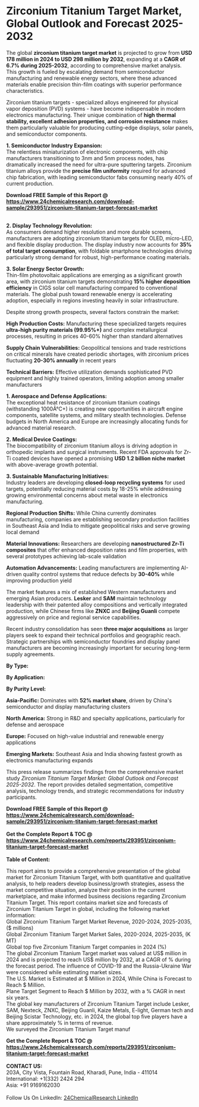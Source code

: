 <h1>Zirconium Titanium Target Market, Global Outlook and Forecast 2025-2032</h1><p>The global <strong>zirconium titanium target market</strong> is projected to grow from <strong>USD 178 million in 2024 to USD 298 million by 2032</strong>, expanding at a <strong>CAGR of 6.7% during 2025-2032</strong>, according to comprehensive market analysis. This growth is fueled by escalating demand from semiconductor manufacturing and renewable energy sectors, where these advanced materials enable precision thin-film coatings with superior performance characteristics.</p><p>Zirconium titanium targets - specialized alloys engineered for physical vapor deposition (PVD) systems - have become indispensable in modern electronics manufacturing. Their unique combination of <strong>high thermal stability, excellent adhesion properties, and corrosion resistance</strong> makes them particularly valuable for producing cutting-edge displays, solar panels, and semiconductor components.</p><p><strong>1. Semiconductor Industry Expansion:</strong><br>
The relentless miniaturization of electronic components, with chip manufacturers transitioning to 3nm and 5nm process nodes, has dramatically increased the need for ultra-pure sputtering targets. Zirconium titanium alloys provide the <strong>precise film uniformity</strong> required for advanced chip fabrication, with leading semiconductor fabs consuming nearly 40% of current production.</p><div><b>Download FREE Sample of this Report @ 
            <a href="https://www.24chemicalresearch.com/download-sample/293951/zirconium-titanium-target-forecast-market">
            https://www.24chemicalresearch.com/download-sample/293951/zirconium-titanium-target-forecast-market</a></b></div><br><p><strong>2. Display Technology Revolution:</strong><br>
As consumers demand higher resolution and more durable screens, manufacturers are adopting zirconium titanium targets for OLED, micro-LED, and flexible display production. The display industry now accounts for <strong>35% of total target consumption</strong>, with foldable smartphone technologies driving particularly strong demand for robust, high-performance coating materials.</p><p><strong>3. Solar Energy Sector Growth:</strong><br>
Thin-film photovoltaic applications are emerging as a significant growth area, with zirconium titanium targets demonstrating <strong>15% higher deposition efficiency</strong> in CIGS solar cell manufacturing compared to conventional materials. The global push toward renewable energy is accelerating adoption, especially in regions investing heavily in solar infrastructure.</p><p>Despite strong growth prospects, several factors constrain the market:</p><p><strong>High Production Costs:</strong> Manufacturing these specialized targets requires <strong>ultra-high purity materials (99.95%+)</strong> and complex metallurgical processes, resulting in prices 40-60% higher than standard alternatives</p><p><strong>Supply Chain Vulnerabilities:</strong> Geopolitical tensions and trade restrictions on critical minerals have created periodic shortages, with zirconium prices fluctuating <strong>20-30% annually</strong> in recent years</p><p><strong>Technical Barriers:</strong> Effective utilization demands sophisticated PVD equipment and highly trained operators, limiting adoption among smaller manufacturers</p><p><strong>1. Aerospace and Defense Applications:</strong><br>
The exceptional heat resistance of zirconium titanium coatings (withstanding 1000Â°C+) is creating new opportunities in aircraft engine components, satellite systems, and military stealth technologies. Defense budgets in North America and Europe are increasingly allocating funds for advanced material research.</p><p><strong>2. Medical Device Coatings:</strong><br>
The biocompatibility of zirconium titanium alloys is driving adoption in orthopedic implants and surgical instruments. Recent FDA approvals for Zr-Ti coated devices have opened a promising <strong>USD 1.2 billion niche market</strong> with above-average growth potential.</p><p><strong>3. Sustainable Manufacturing Initiatives:</strong><br>
Industry leaders are developing <strong>closed-loop recycling systems</strong> for used targets, potentially reducing material costs by 18-25% while addressing growing environmental concerns about metal waste in electronics manufacturing.</p><p><strong>Regional Production Shifts:</strong> While China currently dominates manufacturing, companies are establishing secondary production facilities in Southeast Asia and India to mitigate geopolitical risks and serve growing local demand</p><p><strong>Material Innovations:</strong> Researchers are developing <strong>nanostructured Zr-Ti composites</strong> that offer enhanced deposition rates and film properties, with several prototypes achieving lab-scale validation</p><p><strong>Automation Advancements:</strong> Leading manufacturers are implementing AI-driven quality control systems that reduce defects by <strong>30-40%</strong> while improving production yield</p><p>The market features a mix of established Western manufacturers and emerging Asian producers. <strong>Lesker</strong> and <strong>SAM</strong> maintain technology leadership with their patented alloy compositions and vertically integrated production, while Chinese firms like <strong>ZNXC</strong> and <strong>Beijing Guanli</strong> compete aggressively on price and regional service capabilities.</p><p>Recent industry consolidation has seen <strong>three major acquisitions</strong> as larger players seek to expand their technical portfolios and geographic reach. Strategic partnerships with semiconductor foundries and display panel manufacturers are becoming increasingly important for securing long-term supply agreements.</p><p><strong>By Type:</strong></p><p><strong>By Application:</strong></p><p><strong>By Purity Level:</strong></p><p><strong>Asia-Pacific:</strong> Dominates with <strong>52% market share</strong>, driven by China's semiconductor and display manufacturing clusters</p><p><strong>North America:</strong> Strong in R&amp;D and specialty applications, particularly for defense and aerospace</p><p><strong>Europe:</strong> Focused on high-value industrial and renewable energy applications</p><p><strong>Emerging Markets:</strong> Southeast Asia and India showing fastest growth as electronics manufacturing expands</p><p>This press release summarizes findings from the comprehensive market study <em>Zirconium Titanium Target Market: Global Outlook and Forecast 2025-2032</em>. The report provides detailed segmentation, competitive analysis, technology trends, and strategic recommendations for industry participants.</p><div><b>Download FREE Sample of this Report @ 
            <a href="https://www.24chemicalresearch.com/download-sample/293951/zirconium-titanium-target-forecast-market">
            https://www.24chemicalresearch.com/download-sample/293951/zirconium-titanium-target-forecast-market</a></b></div><br><div><b>Get the Complete Report & TOC @ 
            <a href="https://www.24chemicalresearch.com/reports/293951/zirconium-titanium-target-forecast-market">
            https://www.24chemicalresearch.com/reports/293951/zirconium-titanium-target-forecast-market</a></b></div><br>
            <b>Table of Content:</b><p>This report aims to provide a comprehensive presentation of the global market for Zirconium Titanium Target, with both quantitative and qualitative analysis, to help readers develop business/growth strategies, assess the market competitive situation, analyze their position in the current marketplace, and make informed business decisions regarding Zirconium Titanium Target. This report contains market size and forecasts of Zirconium Titanium Target in global, including the following market information:<br />
Global Zirconium Titanium Target Market Revenue, 2020-2024, 2025-2035, ($ millions)<br />
Global Zirconium Titanium Target Market Sales, 2020-2024, 2025-2035, (K MT)<br />
Global top five Zirconium Titanium Target companies in 2024 (%)<br />
The global Zirconium Titanium Target market was valued at US$ million in 2024 and is projected to reach US$ million by 2032, at a CAGR of % during the forecast period. The influence of COVID-19 and the Russia-Ukraine War were considered while estimating market sizes.<br />
The U.S. Market is Estimated at $ Million in 2024, While China is Forecast to Reach $ Million.<br />
Plane Target Segment to Reach $ Million by 2032, with a % CAGR in next six years.<br />
The global key manufacturers of Zirconium Titanium Target include Lesker, SAM, Nexteck, ZNXC, Beijing Guanli, Kaize Metals, E-light, German tech and Beijing Scistar Technology, etc. in 2024, the global top five players have a share approximately % in terms of revenue.<br />
We surveyed the Zirconium Titanium Target manuf</p><div><b>Get the Complete Report & TOC @ 
            <a href="https://www.24chemicalresearch.com/reports/293951/zirconium-titanium-target-forecast-market">
            https://www.24chemicalresearch.com/reports/293951/zirconium-titanium-target-forecast-market</a></b></div><br><b>CONTACT US:</b><br>
            203A, City Vista, Fountain Road, Kharadi, Pune, India - 411014<br>
            International: +1(332) 2424 294<br>
            Asia: +91 9169162030 <br><br>
            Follow Us On LinkedIn: <a href="https://www.linkedin.com/company/24chemicalresearch/">24ChemicalResearch LinkedIn</a>